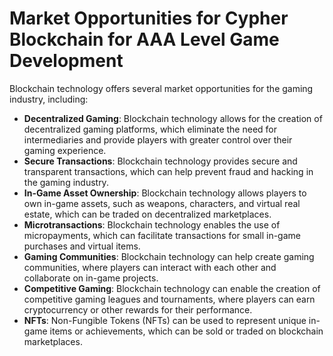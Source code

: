# Market Opportunities for Cypher Blockchain for AAA Level Game Development

Blockchain technology offers several market opportunities for the gaming industry, including:

* **Decentralized Gaming**: Blockchain technology allows for the creation of decentralized gaming platforms, which eliminate the need for intermediaries and provide players with greater control over their gaming experience.
* **Secure Transactions**: Blockchain technology provides secure and transparent transactions, which can help prevent fraud and hacking in the gaming industry.
* **In-Game Asset Ownership**: Blockchain technology allows players to own in-game assets, such as weapons, characters, and virtual real estate, which can be traded on decentralized marketplaces.
* **Microtransactions**: Blockchain technology enables the use of micropayments, which can facilitate transactions for small in-game purchases and virtual items.
* **Gaming Communities**: Blockchain technology can help create gaming communities, where players can interact with each other and collaborate on in-game projects.
* **Competitive Gaming**: Blockchain technology can enable the creation of competitive gaming leagues and tournaments, where players can earn cryptocurrency or other rewards for their performance.
* **NFTs**: Non-Fungible Tokens (NFTs) can be used to represent unique in-game items or achievements, which can be sold or traded on blockchain marketplaces.

&#x20;
